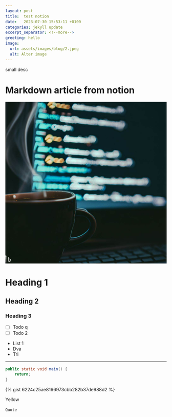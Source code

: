 ```yaml
---
layout: post
title:  test notion
date:   2023-07-30 15:53:11 +0100
categories: jekyll update
excerpt_separator: <!--more-->
greeting: hello
image:
  url: assets/images/blog/2.jpeg
  alt: Alter image
---
```


small desc <!--more-->

# Markdown article from notion

![_/assets/images/blog/2.jpeg](/assets/images/blog/2.jpeg)

# Heading 1

## Heading 2

### Heading 3

- [ ]  Todo q
- [ ]  Todo 2

- List 1
- Dva
- Tri

---

```java
public static void main() {
    return;
}
```

{% gist 6224c25ae8166973cbb282b37de988d2 %}

Yellow

`Quote`
